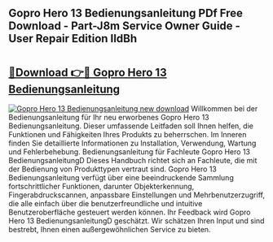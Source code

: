 ## Gopro Hero 13 Bedienungsanleitung PDf Free Download - Part-J8m Service Owner Guide - User Repair Edition IIdBh

# <h2><a href="http://df04rnw.blite.top/?on=Gopro+Hero+13+Bedienungsanleitung">🔗Download 👉🔴 Gopro Hero 13 Bedienungsanleitung</a></h2>

[![Gopro Hero 13 Bedienungsanleitung new download](https://i.imgur.com/lujVjoI.png)](http://df04rnw.blite.top/?on=Gopro+Hero+13+Bedienungsanleitung)
Willkommen bei der Bedienungsanleitung für Ihr neu erworbenes Gopro Hero 13 Bedienungsanleitung. Dieser umfassende Leitfaden soll Ihnen helfen, die Funktionen und Fähigkeiten Ihres Produkts zu beherrschen. Im Inneren finden Sie detaillierte Informationen zu Installation, Verwendung, Wartung und Fehlerbehebung. Bedienungsanleitung für Fachleute Gopro Hero 13 BedienungsanleitungD Dieses Handbuch richtet sich an Fachleute, die mit der Bedienung von Produkttypen vertraut sind. Gopro Hero 13 Bedienungsanleitung verfügt über eine beeindruckende Sammlung fortschrittlicher Funktionen, darunter Objekterkennung, Fingerabdruckscannen, anpassbare Einstellungen und Mehrbenutzerzugriff, die alle einfach über die benutzerfreundliche und intuitive Benutzeroberfläche gesteuert werden können. Ihr Feedback wird Gopro Hero 13 BedienungsanleitungD geschätzt. Wir schätzen Ihren Input und sind bestrebt, Ihnen einen außergewöhnlichen Service zu bieten.

